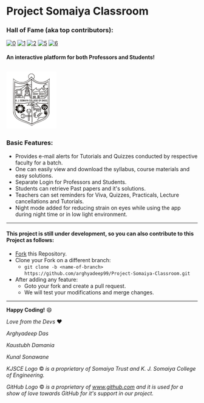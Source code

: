 # Project Somaiya Classroom

### Hall of Fame (aka top contributors):

[![0](https://sourcerer.io/fame/arghyadeep99/arghyadeep99/Project-Somaiya-Classroom/images/0)](https://sourcerer.io/fame/arghyadeep99/arghyadeep99/Project-Somaiya-Classroom/links/0)
[![1](https://sourcerer.io/fame/arghyadeep99/arghyadeep99/Project-Somaiya-Classroom/images/1)](https://sourcerer.io/fame/arghyadeep99/arghyadeep99/Project-Somaiya-Classroom/links/1)
[![2](https://sourcerer.io/fame/arghyadeep99/arghyadeep99/Project-Somaiya-Classroom/images/2)](https://sourcerer.io/fame/arghyadeep99/arghyadeep99/Project-Somaiya-Classroom/links/2)
[![5](https://sourcerer.io/fame/arghyadeep99/arghyadeep99/Project-Somaiya-Classroom/images/5)](https://sourcerer.io/fame/arghyadeep99/arghyadeep99/Project-Somaiya-Classroom/links/5)
[![6](https://sourcerer.io/fame/arghyadeep99/arghyadeep99/Project-Somaiya-Classroom/images/6)](https://sourcerer.io/fame/arghyadeep99/arghyadeep99/Project-Somaiya-Classroom/links/6)


#### An interactive platform for both Professors and Students!
![Somaiya Classroom](/app/src/main/res/drawable/kjsce.png)
---

### Basic Features:
* Provides e-mail alerts for Tutorials and Quizzes conducted by respective faculty for a batch.
* One can easily view and download the syllabus, course materials and easy solutions.
* Separate Login for Professors and Students.
* Students can retrieve Past papers and it's solutions.
* Teachers can set reminders for Viva, Quizzes, Practicals, Lecture cancellations and Tutorials.
* Night mode added for reducing strain on eyes while using the app during night time or in low light environment. 
---

#### This project is still under development, so you can also contribute to this Project as follows:
* [Fork](https://github.com/arghyadeep99/Project-Somaiya-Classroom) this Repository.
* Clone your Fork on a different branch:
	* `git clone -b <name-of-branch> https://github.com/arghyadeep99/Project-Somaiya-Classroom.git`
* After adding any feature:
	* Goto your fork and create a pull request.
	* We will test your modifications and merge changes.
	
---
**Happy Coding!** :smile:

*Love from the Devs* :heart:

*Arghyadeep Das*

*Kaustubh Damania*

*Kunal Sonawane*

_KJSCE Logo_ &copy; _is a proprietary of Somaiya Trust and K. J. Somaiya College of Engineering._

_GitHub Logo_ &copy; _is a proprietary of www.github.com and it is used for a show of love towards GitHub for it's support in our project._
